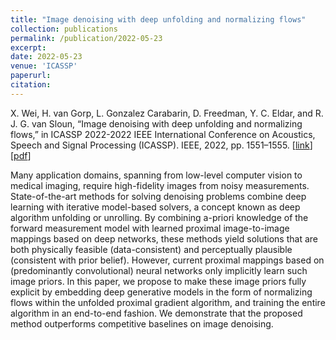```yaml
---
title: "Image denoising with deep unfolding and normalizing flows"
collection: publications
permalink: /publication/2022-05-23
excerpt:
date: 2022-05-23
venue: 'ICASSP'
paperurl: 
citation: 
---
```


X. Wei, H. van Gorp, L. Gonzalez Carabarin, D. Freedman, Y. C. Eldar, and R. J. G. van Sloun, “Image denoising with deep unfolding and normalizing flows,” in ICASSP 2022-2022 IEEE International Conference on Acoustics, Speech and Signal Processing (ICASSP). IEEE, 2022, pp. 1551–1555.
\[[link](https://ieeexplore.ieee.org/abstract/document/9747748)\]
\[[pdf](http://hansvangorp.github.io/files/2022-05-23.pdf)\]

Many application domains, spanning from low-level computer vision to medical imaging, require high-fidelity images from noisy measurements. State-of-the-art methods for solving denoising problems combine deep learning with iterative model-based solvers, a concept known as deep algorithm unfolding or unrolling. By combining a-priori knowledge of the forward measurement model with learned proximal image-to-image mappings based on deep networks, these methods yield solutions that are both physically feasible (data-consistent) and perceptually plausible (consistent with prior belief). However, current proximal mappings based on (predominantly convolutional) neural networks only implicitly learn such image priors. In this paper, we propose to make these image priors fully explicit by embedding deep generative models in the form of normalizing flows within the unfolded proximal gradient algorithm, and training the entire algorithm in an end-to-end fashion. We demonstrate that the proposed method outperforms competitive baselines on image denoising.